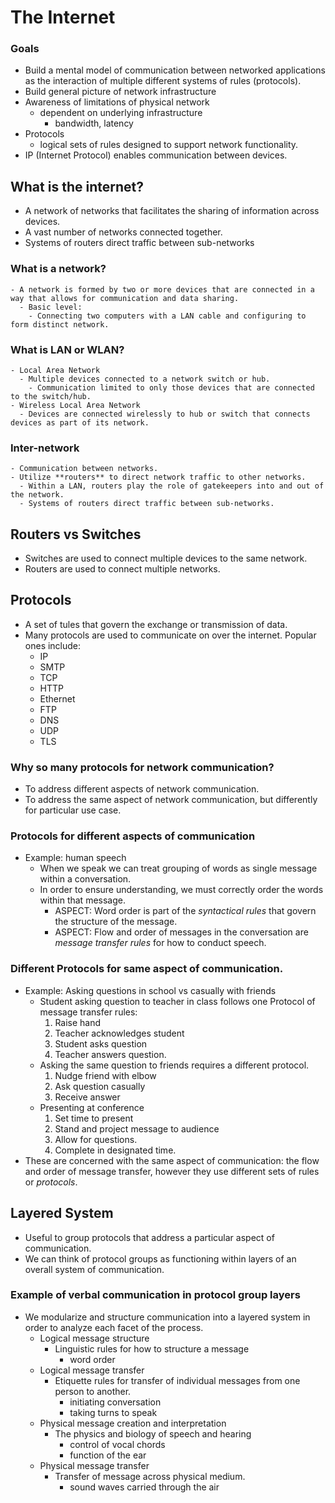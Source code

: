 # The Internet

### Goals
- Build a mental model of communication between networked applications as the interaction of multiple different systems of rules (protocols). 
- Build general picture of network infrastructure
- Awareness of limitations of physical network
  - dependent on underlying infrastructure
    - bandwidth, latency
- Protocols 
  - logical sets of rules designed to support network functionality. 
- IP (Internet Protocol) enables communication between devices. 


## What is the internet?
  - A network of networks that facilitates the sharing of information across devices. 
  - A vast number of networks connected together. 
  - Systems of routers direct traffic between sub-networks 

  ### What is a network?
    - A network is formed by two or more devices that are connected in a way that allows for communication and data sharing. 
      - Basic level: 
        - Connecting two computers with a LAN cable and configuring to form distinct network. 

  ### What is LAN or WLAN? 
    - Local Area Network 
      - Multiple devices connected to a network switch or hub. 
        - Communication limited to only those devices that are connected to the switch/hub. 
    - Wireless Local Area Network
      - Devices are connected wirelessly to hub or switch that connects devices as part of its network.

  ### Inter-network 
    - Communication between networks.
    - Utilize **routers** to direct network traffic to other networks. 
      - Within a LAN, routers play the role of gatekeepers into and out of the network. 
      - Systems of routers direct traffic between sub-networks.


## Routers vs Switches 
  - Switches are used to connect multiple devices to the same network.
  - Routers are used to connect multiple networks. 


## Protocols 
  - A set of tules that govern the exchange or transmission of data. 
  - Many protocols are used to communicate on over the internet. Popular ones include: 
    - IP
    - SMTP 
    - TCP 
    - HTTP
    - Ethernet
    - FTP
    - DNS
    - UDP 
    - TLS 

### Why so many protocols for network communication?
  - To address different aspects of network communication.
  - To address the same aspect of network communication, but differently for particular use case.

### Protocols for different aspects of communication
- Example: human speech 
  - When we speak we can treat grouping of words as single message within a conversation. 
  - In order to ensure understanding, we must correctly order the words within that message. 
    - ASPECT: Word order is part of the *syntactical rules* that govern the structure of the message. 
    - ASPECT: Flow and order of messages in the conversation are *message transfer rules* for how to conduct speech.

### Different Protocols for same aspect of communication.
  - Example: Asking questions in school vs casually with friends
    - Student asking question to teacher in class follows one Protocol of message transfer rules: 
      1. Raise hand
      2. Teacher acknowledges student
      3. Student asks question 
      4. Teacher answers question. 
    - Asking the same question to friends requires a different protocol. 
      1. Nudge friend with elbow
      2. Ask question casually
      3. Receive answer
    - Presenting at conference
      1. Set time to present
      2. Stand and project message to audience
      3. Allow for questions. 
      4. Complete in designated time.
  - These are concerned with the same aspect of communication: the flow and order of message transfer, however they use different sets of rules or *protocols*. 


## Layered System
  - Useful to group protocols that address a particular aspect of communication. 
  - We can think of protocol groups as functioning within layers of an overall system of communication. 

### Example of verbal communication in protocol group layers
- We modularize and structure communication into a layered system in order to analyze each facet of the process. 
  - Logical message structure
    - Linguistic rules for how to structure a message
      - word order
  - Logical message transfer 
    - Etiquette rules for transfer of individual messages from one person to another.
      - initiating conversation
      - taking turns to speak
  - Physical message creation and interpretation
    - The physics and biology of speech and hearing
      - control of vocal chords
      - function of the ear
  - Physical message transfer
    - Transfer of message across physical medium. 
      - sound waves carried through the air

  




